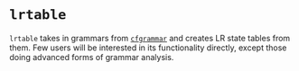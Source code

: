 # `lrtable`

`lrtable` takes in grammars from [`cfgrammar`](cfgrammar.html) and creates LR
state tables from them. Few users will be interested in its functionality
directly, except those doing advanced forms of grammar analysis.
